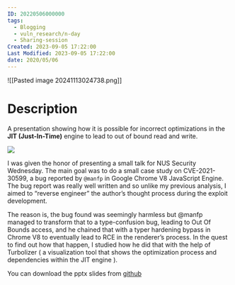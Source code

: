 ```yaml
---
ID: 20220506000000
tags:
  - Blogging
  - vuln_research/n-day
  - Sharing-session
Created: 2023-09-05 17:22:00
Last Modified: 2023-09-05 17:22:00
date: 2020/05/06
---
```

![[Pasted image 20241113024738.png]]
# Description

A presentation showing how it is possible for incorrect optimizations in the **JIT (Just-In-Time)** engine to lead to out of bound read and write.

![](https://youtu.be/Ihc9WbtruE8?si=TuBss8gsCvZmfOaj)

I was given the honor of presenting a small talk for NUS Security Wednesday. The main goal was to do a small case study on CVE-2021-30599, a bug reported by `@manfp` in Google Chrome V8 JavaScript Engine. The bug report was really well written and so unlike my previous analysis, I aimed to “reverse engineer” the author’s thought process during the exploit development. 

The reason is, the bug found was seemingly harmless but @manfp managed to transform that to a type-confusion bug, leading to Out Of Bounds access, and he chained that with a typer hardening bypass in Chrome V8 to eventually lead to RCE in the renderer’s process. In the quest to find out how that happen, I studied how he did that with the help of Turbolizer ( a visualization tool that shows the optimization process and dependencies within the JIT engine ).

You can download the pptx slides from [github](https://github.com/star-sg/Presentations/tree/main/NUS%20GreyHats%20SecWed%20Apr%202021)
